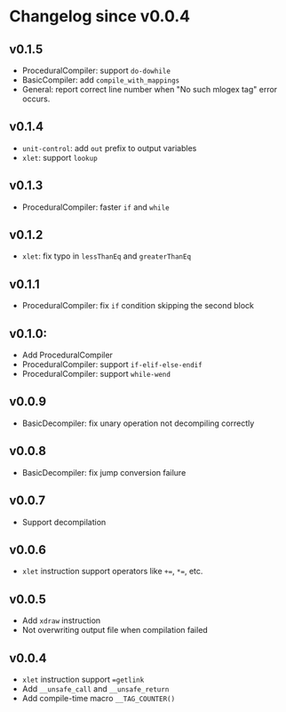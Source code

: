 # Changelog since v0.0.4

## v0.1.5
 * ProceduralCompiler: support `do-dowhile`
 * BasicCompiler: add `compile_with_mappings`
 * General: report correct line number when "No such mlogex tag" error occurs.

## v0.1.4
 * `unit-control`: add `out` prefix to output variables
 * `xlet`: support `lookup`

## v0.1.3
 * ProceduralCompiler: faster `if` and `while`

## v0.1.2
 * `xlet`: fix typo in `lessThanEq` and `greaterThanEq`

## v0.1.1
 * ProceduralCompiler: fix `if` condition skipping the second block

## v0.1.0:
 * Add ProceduralCompiler
 * ProceduralCompiler: support `if-elif-else-endif`
 * ProceduralCompiler: support `while-wend`

## v0.0.9
 * BasicDecompiler: fix unary operation not decompiling correctly

## v0.0.8
 * BasicDecompiler: fix jump conversion failure

## v0.0.7
 * Support decompilation

## v0.0.6
 * `xlet` instruction support operators like `+=`, `*=`, etc.

## v0.0.5
 * Add `xdraw` instruction
 * Not overwriting output file when compilation failed

## v0.0.4
 * `xlet` instruction support `=getlink`
 * Add `__unsafe_call` and `__unsafe_return`
 * Add compile-time macro `__TAG_COUNTER()`
